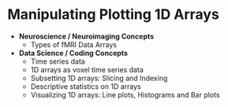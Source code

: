 # Manipulating Plotting 1D Arrays
- **Neuroscience / Neuroimaging Concepts**
    - Types of fMRI Data Arrays
- **Data Science / Coding Concepts**
    - Time series data
    - 1D arrays as voxel time series data
    - Subsetting 1D arrays: Slicing and Indexing
    - Descriptive statistics on 1D arrays
    - Visualizing 1D arrays: Line plots, Histograms and Bar plots
